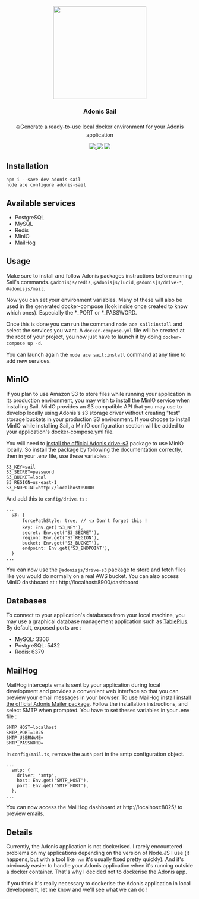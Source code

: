 <div align="center">
  <img src="https://i.imgur.com/GQLZIO7.png" width="250px" />  
  <br/>
  <h3>Adonis Sail</h3>
  <p>⛵Generate a ready-to-use local docker environment for your Adonis application</p>
  <a href="https://www.npmjs.com/package/adonis-sail">
    <img src="https://img.shields.io/npm/v/adonis-sail.svg?style=for-the-badge&logo=npm" />
  </a>
  <img src="https://img.shields.io/npm/l/adonis-sail?color=blueviolet&style=for-the-badge" />
  <img src="https://img.shields.io/badge/Typescript-294E80.svg?style=for-the-badge&logo=typescript" />
</div>

## Installation

```
npm i --save-dev adonis-sail
node ace configure adonis-sail
```

## Available services
- PostgreSQL
- MySQL
- Redis
- MinIO
- MailHog

## Usage
Make sure to install and follow Adonis packages instructions before running Sail's commands.
`@adonisjs/redis`, `@adonisjs/lucid`, `@adonisjs/drive-*`, `@adonisjs/mail`.

Now you can set your environment variables. Many of these will also be used in the generated docker-compose (look inside once created to know which ones). Especially the *_PORT or *_PASSWORD. 

Once this is done you can run the command `node ace sail:install` and select the services you want. A `docker-compose.yml` file will be created at the root of your project, you now just have to launch it by doing `docker-compose up -d`.

You can launch again the `node ace sail:install` command at any time to add new services.

## MinIO
If you plan to use Amazon S3 to store files while running your application in its production environment, you may wish to install the MinIO service when installing Sail. MinIO provides an S3 compatible API that you may use to develop locally using Adonis's s3 storage driver without creating "test" storage buckets in your production S3 environment. If you choose to install MinIO while installing Sail, a MinIO configuration section will be added to your application's docker-compose.yml file.

You will need to [install the official Adonis drive-s3](https://docs.adonisjs.com/guides/drive#s3-driver) package to use MinIO locally. So install the package by following the documentation correctly, then in your .env file, use these variables :

```
S3_KEY=sail
S3_SECRET=password
S3_BUCKET=local
S3_REGION=us-east-1
S3_ENDPOINT=http://localhost:9000
```

And add this to `config/drive.ts` : 
```
...
  s3: {
      forcePathStyle: true, // 👈 Don't forget this !
      key: Env.get('S3_KEY'),
      secret: Env.get('S3_SECRET'),
      region: Env.get('S3_REGION'),
      bucket: Env.get('S3_BUCKET'),
      endpoint: Env.get('S3_ENDPOINT'),
  }
...
```
You can now use the `@adonisjs/drive-s3` package to store and fetch files like you would do normally on a real AWS bucket. You can also access MinIO dashboard at : http://localhost:8900/dashboard

## Databases
To connect to your application's databases from your local machine, you may use a graphical database management application such as [TablePlus](https://tableplus.com/). 
By default, exposed ports are :
- MySQL: 3306
- PostgreSQL: 5432
- Redis: 6379

## MailHog
MailHog intercepts emails sent by your application during local development and provides a convenient web interface so that you can preview your email messages in your browser.
To use MailHog install [install the official Adonis Mailer package](https://docs.adonisjs.com/guides/mailer). Follow the installation instructions, and select SMTP when prompted.
You have to set theses variables in your .env file : 
```
SMTP_HOST=localhost
SMTP_PORT=1025
SMTP_USERNAME=
SMTP_PASSWORD=
```
In `config/mail.ts`, remove the `auth` part in the smtp configuration object. 
```
...
  smtp: {
    driver: 'smtp',
    host: Env.get('SMTP_HOST'),
    port: Env.get('SMTP_PORT'),
  },
...
```

You can now access the MailHog dashboard at http://localhost:8025/ to preview emails.

## Details
Currently, the Adonis application is not dockerised. I rarely encountered problems on my applications depending on the version of Node.JS I use (it happens, but with a tool like `nvm` it's usually fixed pretty quickly). 
And it's obviously easier to handle your Adonis application when it's running outside a docker container. That's why I decided not to dockerise the Adonis app.

If you think it's really necessary to dockerise the Adonis application in local development, let me know and we'll see what we can do !
